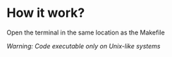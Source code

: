 # How it work?

Open the terminal in the same location as the Makefile

*Warning: Code executable only on Unix-like systems*
